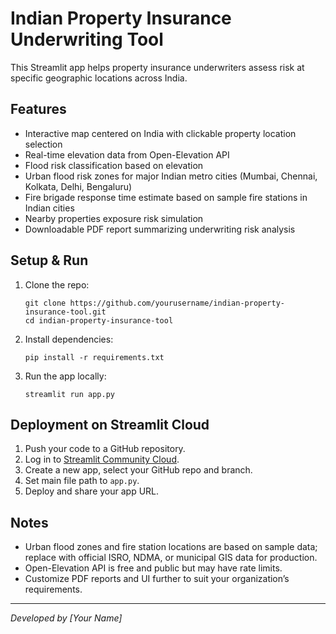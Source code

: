 # Indian Property Insurance Underwriting Tool

This Streamlit app helps property insurance underwriters assess risk at specific geographic locations across India.

## Features

- Interactive map centered on India with clickable property location selection
- Real-time elevation data from Open-Elevation API
- Flood risk classification based on elevation
- Urban flood risk zones for major Indian metro cities (Mumbai, Chennai, Kolkata, Delhi, Bengaluru)
- Fire brigade response time estimate based on sample fire stations in Indian cities
- Nearby properties exposure risk simulation
- Downloadable PDF report summarizing underwriting risk analysis

## Setup & Run

1. Clone the repo:
   ```
   git clone https://github.com/yourusername/indian-property-insurance-tool.git
   cd indian-property-insurance-tool
   ```

2. Install dependencies:
   ```
   pip install -r requirements.txt
   ```

3. Run the app locally:
   ```
   streamlit run app.py
   ```

## Deployment on Streamlit Cloud

1. Push your code to a GitHub repository.
2. Log in to [Streamlit Community Cloud](https://streamlit.io/cloud).
3. Create a new app, select your GitHub repo and branch.
4. Set main file path to `app.py`.
5. Deploy and share your app URL.

## Notes

- Urban flood zones and fire station locations are based on sample data; replace with official ISRO, NDMA, or municipal GIS data for production.
- Open-Elevation API is free and public but may have rate limits.
- Customize PDF reports and UI further to suit your organization’s requirements.

---

*Developed by [Your Name]*
